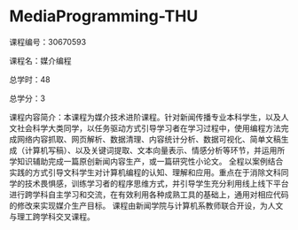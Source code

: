 # MediaProgramming-THU
课程编号：30670593

课程名：媒介编程

总学时：48

总学分：3

课程内容简介：本课程为媒介技术进阶课程。针对新闻传播专业本科学生，以及人文社会科学大类同学，以任务驱动方式引导学习者在学习过程中，使用编程方法完成网络内容抓取、网页解析、数据清理、内容统计分析、数据可视化、简单文稿生成（计算机写稿）、以及关键词提取、文本向量表示、情感分析等环节，并运用所学知识辅助完成一篇原创新闻内容生产，或一篇研究性小论文。 全程以案例结合实践的方式引导文科学生对计算机编程的认知、理解和应用。重点在于消除文科同学的技术畏惧感，训练学习者的程序思维方式，并引导学生充分利用线上线下平台进行跨学科自主学习和交流，在有效利用各种成熟工具的基础上，通用对相应代码的修改来实现媒介生产目标。 课程由新闻学院与计算机系教师联合开设，为人文与理工跨学科交叉课程。
